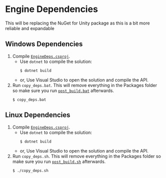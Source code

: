 # Engine Dependencies
This will be replacing the NuGet for Unity package as this is a bit more reliable and expandable

## Windows Dependencies
1. Compile [`EngineDeps.csproj`](/engine/EngineDeps/EngineDeps.csproj).
	- Use `dotnet` to compile the solution:
		```
		$ dotnet build
		```
	- or, Use Visual Studio to open the solution and compile the API.
2. Run `copy_deps.bat`. This will remove everything in the Packages folder so make sure you run [`post_build.bat`](/api/post_build.bat) afterwards.
    ```
    $ copy_deps.bat
    ```

## Linux Dependencies
1. Compile [`EngineDeps.csproj`](/engine/EngineDeps/EngineDeps.csproj).
	- Use `dotnet` to compile the solution:
		```
		$ dotnet build
		```
	- or, Use Visual Studio to open the solution and compile the API.
2. Run `copy_deps.sh`. This will remove everything in the Packages folder so make sure you run [`post_build.sh`](/api/post_build.sh) afterwards.
    ```
    $ ./copy_deps.sh
    ```
